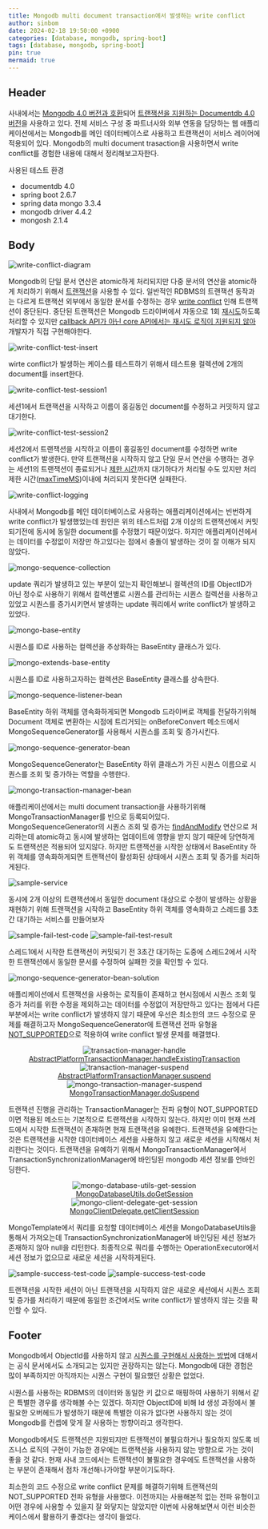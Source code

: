 ```yaml
---
title: Mongodb multi document transaction에서 발생하는 write conflict 
author: sinbom
date: 2024-02-18 19:50:00 +0900
categories: [database, mongodb, spring-boot]
tags: [database, mongodb, spring-boot]
pin: true 
mermaid: true
---
```


## Header
사내에서는 [Mongodb 4.0 버전과 호환](https://docs.aws.amazon.com/ko_kr/documentdb/latest/developerguide/compatibility.html)되어 [트랜잭션을 지원하는 Documentdb 4.0 버전](https://www.mongodb.com/docs/v4.0/core/transactions/)을 사용하고 있다. 
전체 서비스 구성 중 파트너사와 외부 연동을 담당하는 웹 애플리케이션에서는 Mongodb를 메인 데이터베이스로 사용하고 트랜잭션이 서비스 레이어에 적용되어 있다.
Mongodb의 multi document trasaction을 사용하면서 write conflict를 경험한 내용에 대해서 정리해보고자한다.

사용된 테스트 환경
- documentdb 4.0
- spring boot 2.6.7
- spring data mongo 3.3.4
- mongodb driver 4.4.2
- mongosh 2.1.4

## Body

![write-conflict-diagram](https://cdn.jsdelivr.net/gh/sinbom/static-resource@master/images/2024-02-15-1/write-conflict-diagram.png)

Mongodb의 단일 문서 연산은 atomic하게 처리되지만 다중 문서의 연산을 atomic하게 처리하기 위해서 [트랜잭션](https://www.mongodb.com/docs/manual/core/write-operations-atomicity/#atomicity)을 사용할 수 있다.
일반적인 RDBMS의 트랜잭션 동작과는 다르게 트랜잭션 외부에서 동일한 문서를 수정하는 경우 [write conflict](https://www.mongodb.com/docs/manual/core/transactions-production-consideration/#in-progress-transactions-and-write-conflicts) 인해 트랜잭션이 중단된다.
중단된 트랜잭션은 Mongodb 드라이버에서 자동으로 1회 [재시도](https://www.mongodb.com/docs/manual/core/retryable-writes/)하도록 처리할 수 있지만
[callback API가 아닌 core API에서는 재시도 로직이 지원되지 않아](https://www.mongodb.com/docs/manual/core/transactions-in-applications/) 개발자가 직접 구현해야한다.

![write-conflict-test-insert](https://cdn.jsdelivr.net/gh/sinbom/static-resource@master/images/2024-02-15-1/write-conflict-test-insert.png)

wirte conflict가 발생하는 케이스를 테스트하기 위해서 테스트용 컬렉션에 2개의 document를 insert한다.

![write-conflict-test-session1](https://cdn.jsdelivr.net/gh/sinbom/static-resource@master/images/2024-02-15-1/write-conflict-test-session1.png)

세션1에서 트랜잭션을 시작하고 이름이 홍길동인 document를 수정하고 커밋하지 않고 대기한다.

![write-conflict-test-session2](https://cdn.jsdelivr.net/gh/sinbom/static-resource@master/images/2024-02-15-1/write-conflict-test-session2.png)

세션2에서 트랜잭션을 시작하고 이름이 홍길동인 document를 수정하면 write conflict가 발생한다.
만약 트랜잭션을 시작하지 않고 단일 문서 연산을 수행하는 경우는 세션1의 트랜잭션이 종료되거나 [제한 시간](https://www.mongodb.com/docs/manual/core/transactions-production-consideration/#runtime-limit)까지 대기하다가 
처리될 수도 있지만 처리 제한 시간([maxTimeMS](https://www.mongodb.com/docs/manual/tutorial/terminate-running-operations/#maxtimems))이내에 처리되지 못한다면 실패한다.

![write-conflict-logging](https://cdn.jsdelivr.net/gh/sinbom/static-resource@master/images/2024-02-15-1/write-conflict-logging.png)

사내에서 Mongodb를 메인 데이터베이스로 사용하는 애플리케이션에서는 빈번하게 write conflict가 발생했었는데 원인은 위의 테스트처럼 2개 이상의
트랜잭션에서 커밋되기전에 동시에 동일한 document를 수정했기 때문이었다. 하지만 애플리케이션에서는 데이터를 수정없이 저장만 하고있다는 점에서 충돌이 발생하는 것이 잘 이해가 되지 않았다.

![mongo-sequence-collection](https://cdn.jsdelivr.net/gh/sinbom/static-resource@master/images/2024-02-15-1/mongo-sequence-collection.png)

update 쿼리가 발생하고 있는 부분이 있는지 확인해보니 컬렉션의 ID를 ObjectID가 아닌 정수로 사용하기 위해서 컬렉션별로 시퀀스를 관리하는
시퀀스 컬렉션을 사용하고 있었고 시퀀스를 증가시키면서 발생하는 update 쿼리에서 write conflict가 발생하고 있었다.

![mongo-base-entity](https://cdn.jsdelivr.net/gh/sinbom/static-resource@master/images/2024-02-15-1/mongo-base-entity.png)

시퀀스를 ID로 사용하는 컬렉션을 추상화하는 BaseEntity 클래스가 있다.

![mongo-extends-base-entity](https://cdn.jsdelivr.net/gh/sinbom/static-resource@master/images/2024-02-15-1/mongo-extends-base-entity.png)

시퀀스를 ID로 사용하고자하는 컬렉션은 BaseEntity 클래스를 상속한다.

![mongo-sequence-listener-bean](https://cdn.jsdelivr.net/gh/sinbom/static-resource@master/images/2024-02-15-1/mongo-sequence-listener-bean.png)

BaseEntity 하위 객체를 영속화하게되면 Mongodb 드라이버로 객체를 전달하기위해 Document 객체로 변환하는 시점에 트리거되는 onBeforeConvert 메소드에서 MongoSequenceGenerator를 사용해서
시퀀스를 조회 및 증가시킨다.

![mongo-sequence-generator-bean](https://cdn.jsdelivr.net/gh/sinbom/static-resource@master/images/2024-02-15-1/mongo-sequence-generator-bean.png)

MongoSequenceGenerator는 BaseEntity 하위 클래스가 가진 시퀀스 이름으로 시퀀스를 조회 및 증가하는 역할을 수행한다.

![mongo-transaction-manager-bean](https://cdn.jsdelivr.net/gh/sinbom/static-resource@master/images/2024-02-15-1/mongo-transaction-manager-bean.png)

애플리케이션에서는 multi document transaction을 사용하기위해 MongoTransactionManager를 빈으로 등록되어있다.
MongoSequenceGenerator의 시퀀스 조회 및 증가는 [findAndModify](https://www.mongodb.com/docs/manual/core/write-operations-atomicity/#concurrency-control) 연산으로 처리하는데
atomic하고 동시에 발생하는 업데이트에 영향을 받지 않기 때문에 당연하게도 트랜잭션은 적용되어 있지않다. 하지만 트랜잭션을 시작한 상태에서 BaseEntity 하위 객체를 영속화하게되면 트랜잭션이 활성화된 상태에서 시퀀스 조회 및 증가를 처리하게된다.

![sample-service](https://cdn.jsdelivr.net/gh/sinbom/static-resource@master/images/2024-02-15-1/sample-service.png)

동시에 2개 이상의 트랜잭션에서 동일한 document 대상으로 수정이 발생하는 상황을 재현하기 위해 
트랜잭션을 시작하고 BaseEntity 하위 객체를 영속화하고 스레드를 3초간 대기하는 서비스를 만들어보자

![sample-fail-test-code](https://cdn.jsdelivr.net/gh/sinbom/static-resource@master/images/2024-02-15-1/sample-fail-test-code.png)
![sample-fail-test-result](https://cdn.jsdelivr.net/gh/sinbom/static-resource@master/images/2024-02-15-1/sample-fail-test-result.png)

스레드1에서 시작한 트랜잭션이 커밋되기 전 3초간 대기하는 도중에 스레드2에서 시작한 트랜잭션에서 동일한 문서를 수정하여 실패한 것을 확인할 수 있다.

![mongo-sequence-generator-bean-solution](https://cdn.jsdelivr.net/gh/sinbom/static-resource@master/images/2024-02-15-1/mongo-sequence-generator-bean-solution.png)

애플리케이션에서 트랜잭션을 사용하는 로직들이 존재하고 현시점에서 시퀀스 조회 및 증가 처리를 위한 수정을 제외하고는
데이터를 수정없이 저장만하고 있다는 점에서 다른 부분에서는 write conflict가 발생하지 않기 때문에 우선은 최소한의 코드 수정으로 문제를 해결하고자
MongoSequenceGenerator에 트랜잭션 전파 유형을 [NOT_SUPPORTED](https://docs.spring.io/spring-framework/docs/current/javadoc-api/org/springframework/transaction/annotation/Propagation.html#NOT_SUPPORTED)으로 적용하여 write conflict 발생 문제를 해결했다.

<div style="text-align: center;">
  <img src="https://cdn.jsdelivr.net/gh/sinbom/static-resource@master/images/2024-02-15-1/transaction-manager-handle.png" alt="transaction-manager-handle">
</div>
<div style="text-align: center;">
  <a href="https://github.com/spring-projects/spring-framework/blob/5.3.x/spring-tx/src/main/java/org/springframework/transaction/support/AbstractPlatformTransactionManager.java#L408-L494">AbstractPlatformTransactionManager.handleExistingTransaction</a>
</div>

<div style="text-align: center;">
  <img src="https://cdn.jsdelivr.net/gh/sinbom/static-resource@master/images/2024-02-15-1/transaction-manager-suspend.png" alt="transaction-manager-suspend">
</div>
<div style="text-align: center;">
  <a href="https://github.com/spring-projects/spring-framework/blob/5.3.x/spring-tx/src/main/java/org/springframework/transaction/support/AbstractPlatformTransactionManager.java#L568-L603">AbstractPlatformTransactionManager.suspend</a>
</div>

<div style="text-align: center;">
  <img src="https://cdn.jsdelivr.net/gh/sinbom/static-resource@master/images/2024-02-15-1/mongo-transaction-manager-suspend.png" alt="mongo-transaction-manager-suspend">
</div>
<div style="text-align: center;">
  <a href="https://github.com/spring-projects/spring-data-mongodb/blob/3.3.4/spring-data-mongodb/src/main/java/org/springframework/data/mongodb/MongoTransactionManager.java#L167-L174">MongoTransactionManager.doSuspend</a>
</div>

트랜잭션 진행을 관리하는 TransactionManager는 전파 유형이 NOT_SUPPORTED이면 적용된 메소드는 기본적으로 트랜잭션을 시작하지 않는다. 
하지만 이미 현재 쓰레드에서 시작한 트랜잭션이 존재하면 현재 트랜잭션을 유예한다.
트랜잭션을 유예한다는 것은 트랜잭션을 시작한 데이터베이스 세션을 사용하지 않고 새로운 세션을 시작해서 처리한다는 것이다.
트랜잭션을 유예하기 위해서 MongoTransactionManager에서 TransactionSynchronizationManager에 바인딩된 mongodb 세션 정보를 언바인딩한다.

<div style="text-align: center;">
  <img src="https://cdn.jsdelivr.net/gh/sinbom/static-resource@master/images/2024-02-15-1/mongo-database-utils-get-session.png" alt="mongo-database-utils-get-session">
</div>
<div style="text-align: center;">
  <a href="https://github.com/spring-projects/spring-data-mongodb/blob/3.3.4/spring-data-mongodb/src/main/java/org/springframework/data/mongodb/MongoDatabaseUtils.java#L142-L173">MongoDatabaseUtils.doGetSession</a>
</div>

<div style="text-align: center;">
  <img src="https://cdn.jsdelivr.net/gh/sinbom/static-resource@master/images/2024-02-15-1/mongo-client-delegate-get-session.png" alt="mongo-client-delegate-get-session">
</div>
<div style="text-align: center;">
  <a href="https://github.com/mongodb/mongo-java-driver/blob/4.4.x/driver-sync/src/main/com/mongodb/client/internal/MongoClientDelegate.java#L284-L295">MongoClientDelegate.getClientSession</a>
</div>

MongoTemplate에서 쿼리를 요청할 데이터베이스 세션을 MongoDatabaseUtils을 통해서 가져오는데 TransactionSynchronizationManager에 바인딩된 세션 정보가 존재하지 않아 null을 리턴한다.
최종적으로 쿼리를 수행하는 OperationExecutor에서 세션 정보가 없으므로 새로운 세션을 시작하게된다.

![sample-success-test-code](https://cdn.jsdelivr.net/gh/sinbom/static-resource@master/images/2024-02-15-1/sample-success-test-code.png)
![sample-success-test-code](https://cdn.jsdelivr.net/gh/sinbom/static-resource@master/images/2024-02-15-1/sample-success-test-result.png)

트랜잭션을 시작한 세션이 아닌 트랜잭션을 시작하지 않은 새로운 세션에서 시퀀스 조회 및 증가를 처리하기 때문에 동일한 조건에서도 write conflict가 발생하지 않는 것을 확인할 수 있다.

## Footer
Mongodb에서 ObjectId를 사용하지 않고 [시퀀스를 구현해서 사용하는 방법](https://www.mongodb.com/docs/v3.0/tutorial/create-an-auto-incrementing-field/)에 대해서는 공식 문서에서도 소개되고는 있지만 권장하지는 않는다.
Mongodb에 대한 경험은 많이 부족하지만 아직까지는 시퀀스 구현이 필요했던 상황은 없었다.

시퀀스를 사용하는 RDBMS의 데이터와 동일한 키 값으로 매핑하여 사용하기 위해서 같은 특별한 경우를 생각해볼 수는 있겠다. 
하지만 ObjectID에 비해 Id 생성 과정에서 불필요한 오버헤드가 발생하기 때문에 특별한 이유가 없다면 사용하지 않는 것이 Mongodb를 컨셉에 맞게 잘 사용하는 방향이라고 생각한다.

Mongodb에서도 트랜잭션은 지원되지만 트랜잭션이 불필요하거나 필요하지 않도록 비즈니스 로직의 구현이 가능한 경우에는 트랜잭션을 사용하지 않는 방향으로 가는 것이 좋을 것 같다.
현재 사내 코드에서는 트랜잭션이 불필요한 경우에도 트랜잭션을 사용하는 부분이 존재해서 점차 개선해나가야할 부분이기도하다.

최소한의 코드 수정으로 write conflict 문제를 해결하기위해 트랜잭션의 NOT_SUPPORTED 전파 유형을 사용했다. 이전까지는 사용해본적 없는 전파 유형이고 어떤 경우에 사용할 수 있을지
잘 와닿지는 않았지만 이번에 사용해보면서 이런 비슷한 케이스에서 활용하기 좋겠다는 생각이 들었다.
